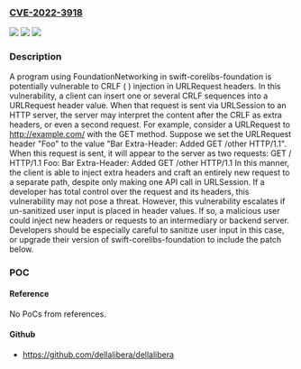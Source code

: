 ### [CVE-2022-3918](https://cve.mitre.org/cgi-bin/cvename.cgi?name=CVE-2022-3918)
![](https://img.shields.io/static/v1?label=Product&message=Swift%20Foundation&color=blue)
![](https://img.shields.io/static/v1?label=Version&message=%3C%3D%205.7.2%20&color=brighgreen)
![](https://img.shields.io/static/v1?label=Vulnerability&message=CWE%20113%3A%20Improper%20Neutralization%20of%20CRLF%20Sequences%20in%20HTTP%20Headers&color=brighgreen)

### Description

A program using FoundationNetworking in swift-corelibs-foundation is potentially vulnerable to CRLF ( ) injection in URLRequest headers. In this vulnerability, a client can insert one or several CRLF sequences into a URLRequest header value. When that request is sent via URLSession to an HTTP server, the server may interpret the content after the CRLF as extra headers, or even a second request. For example, consider a URLRequest to http://example.com/ with the GET method. Suppose we set the URLRequest header "Foo" to the value "Bar Extra-Header: Added GET /other HTTP/1.1". When this request is sent, it will appear to the server as two requests: GET / HTTP/1.1 Foo: Bar Extra-Header: Added GET /other HTTP/1.1 In this manner, the client is able to inject extra headers and craft an entirely new request to a separate path, despite only making one API call in URLSession. If a developer has total control over the request and its headers, this vulnerability may not pose a threat. However, this vulnerability escalates if un-sanitized user input is placed in header values. If so, a malicious user could inject new headers or requests to an intermediary or backend server. Developers should be especially careful to sanitize user input in this case, or upgrade their version of swift-corelibs-foundation to include the patch below.

### POC

#### Reference
No PoCs from references.

#### Github
- https://github.com/dellalibera/dellalibera

